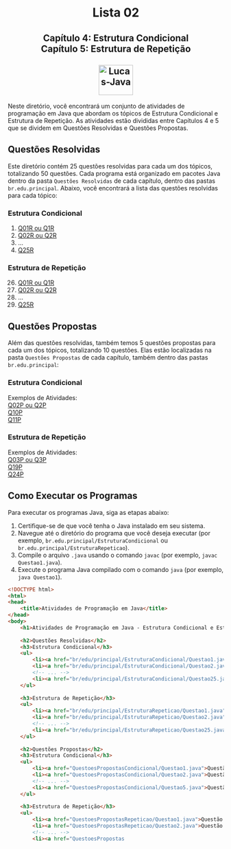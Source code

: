 <h1 align="center">Lista 02</h1>
<h2 align="center">
  Capítulo 4: Estrutura Condicional <br>
  Capítulo 5: Estrutura de Repetição <br>
  <br>
  <img align="center" alt="Lucas-Java" height="70" width="80" src="https://cdn.jsdelivr.net/gh/devicons/devicon/icons/java/java-original.svg" />
</h2>
Neste diretório, você encontrará um conjunto de atividades de programação em Java que abordam os tópicos de Estrutura Condicional e Estrutura de Repetição. As atividades estão divididas entre Capítulos 4 e 5 que se dividem em Questões Resolvidas e Questões Propostas.

## Questões Resolvidas

Este diretório contém 25 questões resolvidas para cada um dos tópicos, totalizando 50 questões. Cada programa está organizado em pacotes Java dentro da pasta `Questões Resolvidas` de cada capítulo, dentro das pastas `br.edu.principal`. Abaixo, você encontrará a lista das questões resolvidas para cada tópico:

### Estrutura Condicional

1.  <a href="https://github.com/LucasCostaMrq/DisciplinaPoo2023.2/blob/main/Lista02/Quest%C3%B5es%20Resolvidas/Cap%C3%ADtulo%204/Q1R/src/br/edu/principal/Principal.java">Q01R ou Q1R</a>
2.  <a href="https://github.com/LucasCostaMrq/DisciplinaPoo2023.2/blob/main/Lista02/Quest%C3%B5es%20Resolvidas/Cap%C3%ADtulo%204/Q2R/src/br/edu/principal/Principal.java">Q02R ou Q2R</a>
3. ...
25.  <a href="https://github.com/LucasCostaMrq/DisciplinaPoo2023.2/blob/main/Lista02/Quest%C3%B5es%20Resolvidas/Cap%C3%ADtulo%204/Q25R/src/br/edu/principal/Principal.java">Q25R</a>

### Estrutura de Repetição

26. <a href="https://github.com/LucasCostaMrq/DisciplinaPoo2023.2/blob/main/Lista02/Quest%C3%B5es%20Resolvidas/Cap%C3%ADtulo%205/Q1R/src/br/edu/principal/Principal.java">Q01R ou Q1R</a>
27. <a href="https://github.com/LucasCostaMrq/DisciplinaPoo2023.2/blob/main/Lista02/Quest%C3%B5es%20Resolvidas/Cap%C3%ADtulo%205/Q2R/src/br/edu/principal/Principal.java">Q02R ou Q2R</a>
28. ...
50. <a href="https://github.com/LucasCostaMrq/DisciplinaPoo2023.2/blob/main/Lista02/Quest%C3%B5es%20Resolvidas/Cap%C3%ADtulo%205/Q25R/src/br/edu/principal/Principal.java">Q25R</a>

## Questões Propostas

Além das questões resolvidas, também temos 5 questões propostas para cada um dos tópicos, totalizando 10 questões. Elas estão localizadas na pasta `Questões Propostas` de cada capítulo, também dentro das pastas `br.edu.principal`:

### Estrutura Condicional
Exemplos de Atividades: <br>
[Q02P ou Q2P](QuestoesPropostasCondicional/Questao2.java) <br>
[Q10P](QuestoesPropostasCondicional/Questao2.java) <br>
[Q11P](QuestoesPropostasCondicional/Questao5.java) <br>

### Estrutura de Repetição 
Exemplos de Atividades: <br>
<a href="https://github.com/LucasCostaMrq/DisciplinaPoo2023.2/blob/main/Lista02/Quest%C3%B5es%20Propostas/Cap%C3%ADtulo%205/Q3P/src/br/edu/principal/Principal.java">Q03P ou Q3P</a> <br>
<a href="https://github.com/LucasCostaMrq/DisciplinaPoo2023.2/blob/main/Lista02/Quest%C3%B5es%20Propostas/Cap%C3%ADtulo%205/Q19P/src/br/edu/principal/Principal.java">Q19P</a> <br>
<a href="https://github.com/LucasCostaMrq/DisciplinaPoo2023.2/blob/main/Lista02/Quest%C3%B5es%20Propostas/Cap%C3%ADtulo%205/Q24P/src/br/edu/principal/Principal.java">Q24P</a> <br>

## Como Executar os Programas

Para executar os programas Java, siga as etapas abaixo:

1. Certifique-se de que você tenha o Java instalado em seu sistema.
2. Navegue até o diretório do programa que você deseja executar (por exemplo, `br.edu.principal/EstruturaCondicional` ou `br.edu.principal/EstruturaRepeticao`).
3. Compile o arquivo `.java` usando o comando `javac` (por exemplo, `javac Questao1.java`).
4. Execute o programa Java compilado com o comando `java` (por exemplo, `java Questao1`).

```html
<!DOCTYPE html>
<html>
<head>
    <title>Atividades de Programação em Java</title>
</head>
<body>
    <h1>Atividades de Programação em Java - Estrutura Condicional e Estrutura de Repetição</h1>
    
    <h2>Questões Resolvidas</h2>
    <h3>Estrutura Condicional</h3>
    <ul>
        <li><a href="br/edu/principal/EstruturaCondicional/Questao1.java">Questão Resolvida 1 - Estrutura Condicional</a></li>
        <li><a href="br/edu/principal/EstruturaCondicional/Questao2.java">Questão Resolvida 2 - Estrutura Condicional</a></li>
        <!-- ... -->
        <li><a href="br/edu/principal/EstruturaCondicional/Questao25.java">Questão Resolvida 25 - Estrutura Condicional</a></li>
    </ul>
    
    <h3>Estrutura de Repetição</h3>
    <ul>
        <li><a href="br/edu/principal/EstruturaRepeticao/Questao1.java">Questão Resolvida 1 - Estrutura de Repetição</a></li>
        <li><a href="br/edu/principal/EstruturaRepeticao/Questao2.java">Questão Resolvida 2 - Estrutura de Repetição</a></li>
        <!-- ... -->
        <li><a href="br/edu/principal/EstruturaRepeticao/Questao25.java">Questão Resolvida 25 - Estrutura de Repetição</a></li>
    </ul>
    
    <h2>Questões Propostas</h2>
    <h3>Estrutura Condicional</h3>
    <ul>
        <li><a href="QuestoesPropostasCondicional/Questao1.java">Questão Proposta 1 - Estrutura Condicional</a></li>
        <li><a href="QuestoesPropostasCondicional/Questao2.java">Questão Proposta 2 - Estrutura Condicional</a></li>
        <!-- ... -->
        <li><a href="QuestoesPropostasCondicional/Questao5.java">Questão Proposta 5 - Estrutura Condicional</a></li>
    </ul>
    
    <h3>Estrutura de Repetição</h3>
    <ul>
        <li><a href="QuestoesPropostasRepeticao/Questao1.java">Questão Proposta 1 - Estrutura de Repetição</a></li>
        <li><a href="QuestoesPropostasRepeticao/Questao2.java">Questão Proposta 2 - Estrutura de Repetição</a></li>
        <!-- ... -->
        <li><a href="QuestoesPropostas
